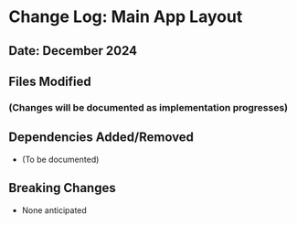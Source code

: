 # Change Log: Main App Layout
## Date: December 2024

## Files Modified

### (Changes will be documented as implementation progresses)

## Dependencies Added/Removed
- (To be documented)

## Breaking Changes
- None anticipated